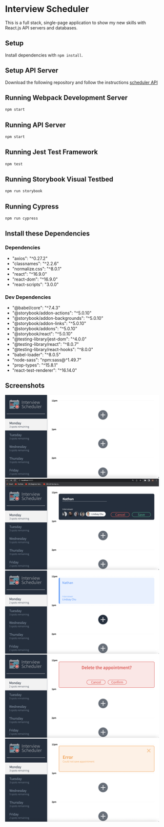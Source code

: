 # Interview Scheduler

This is a full stack, single-page application to show my new skills with React.js API servers and databases.

## Setup

Install dependencies with `npm install`.

## Setup API Server

Download the following repository and follow the instructions
[scheduler API](https://github.com/lighthouse-labs/scheduler-api)
 

## Running Webpack Development Server

```sh
npm start
```

## Running API Server

```sh
npm start
```

## Running Jest Test Framework

```sh
npm test
```

## Running Storybook Visual Testbed

```sh
npm run storybook
```

## Running Cypress

```sh
npm run cypress
```

## Install these Dependencies

### Dependencies

- "axios": "^0.27.2"
- "classnames": "^2.2.6"
- "normalize.css": "^8.0.1"
- "react": "^16.9.0"
- "react-dom": "^16.9.0"
- "react-scripts": "3.0.0"

### Dev Dependencies

- "@babel/core": "^7.4.3"
- "@storybook/addon-actions": "^5.0.10"
- "@storybook/addon-backgrounds": "^5.0.10"
- "@storybook/addon-links": "^5.0.10"
- "@storybook/addons": "^5.0.10"
- "@storybook/react": "^5.0.10"
- "@testing-library/jest-dom": "^4.0.0"
- "@testing-library/react": "^8.0.7"
- "@testing-library/react-hooks": "^8.0.0"
- "babel-loader": "^8.0.5"
- "node-sass": "npm:sass@^1.49.7"
- "prop-types": "^15.8.1"
- "react-test-renderer": "^16.14.0"

## Screenshots

!["Screenshot of Home Page"](https://github.com/nathanpare/interview-scheduler/blob/master/docs/Home%20Page.png?raw=true)
!["Screenshot of Appointment Form"](https://github.com/nathanpare/interview-scheduler/blob/master/docs/Appointment%20Form.png?raw=true)
!["Screenshot of Booked Appointment"](https://github.com/nathanpare/interview-scheduler/blob/master/docs/Booked%20Appointment%20.png?raw=true)
!["Screenshot of Confirmation"](https://github.com/nathanpare/interview-scheduler/blob/master/docs/Confirmation.png?raw=true)
!["Screenshot of Error"](https://github.com/nathanpare/interview-scheduler/blob/master/docs/Error.png?raw=true)
